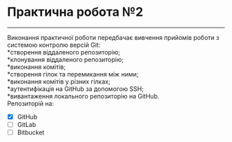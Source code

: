 # Практична робота №2  
***
Виконання практичної роботи передбачає вивчення прийомів роботи з системою контролю версій Git:  
*створення віддаленого репозиторію;  
*клонування віддаленого репозиторію;  
*виконання комітів;  
*створення гілок та перемикання між ними;  
*виконання комітів у різних гілках;  
*аутентифікація на GitHub за допомогою SSH;  
*вивантаження локального репозиторію на GitHub.  
Репозиторій на:  
- [x] GitHub  
- [ ] GitLab  
- [ ] Bitbucket
